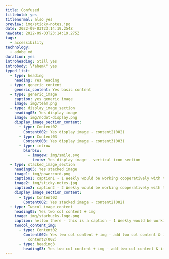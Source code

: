 ```yaml
---
title: Confused
titlebold: yes
titlenormal: also yes
preview: img/sticky-notes.jpg
date: 2022-09-03T23:14:19.254Z
newdate: 2022-09-03T23:14:19.275Z
tags:
  - accessibility
technology:
  - adobe xd
duration: yes
introheading: Still yes
introbody: \*ahem\* yes
typed_list:
  - type: heading
    heading: Yes heading
  - type: generic_content
    generic_content: Yes basic content
  - type: generic_image
    caption: yes generic image
    image: img/team.png
  - type: display_image_section
    heading05: Yes display image
    image: img/ncdot-display.png
    display_image_section_content:
      - type: Content02
        Content002: Yes display image - content2(002)
      - type: Content03
        Content003: Yes display image - content3(003)
      - type: introw
        blurbsw:
          - imagew: img/smile.svg
            textw: Yes display image - vertical icon section
  - type: stacked_image_section
    heading05: Yes stacked image
    image1: img/powercord.png
    caption1: caption1 - 1 Weekly would be working cooperatively with the product and engineering teams on enterprise -facing features
    image2: img/sticky-notes.jpg
    caption2: caption2 - 2 Weekly would be working cooperatively with the product and engineering teams on enterprise -facing features
    display_image_section_content:
      - type: Content02
        Content002: Yes stacked image - content2(002)
  - type: Twocol_image_content
    heading05: Yes two col content + img
    image: img/starbucks-logo.png
    caption: helloo there - this is a caption - 1 Weekly would be working cooperatively with the product and engineering teams on enterprise -facing features
    twocol_content_img:
      - type: Content02
        Content002: Yes two col content + img - add two col content & img item -
          content2(002)
      - type: heading3
        heading03: Yes two col content + img - add two col content & img item - heading03
---
```

